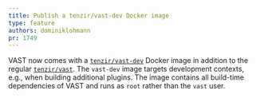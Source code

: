 ```yaml
---
title: Publish a tenzir/vast-dev Docker image
type: feature
authors: dominiklohmann
pr: 1749
---
```


VAST now comes with a
[`tenzir/vast-dev`](https://hub.docker.com/r/tenzir/vast-dev) Docker image in
addition to the regular [`tenzir/vast`](https://hub.docker.com/r/tenzir/vast).
The `vast-dev` image targets development contexts, e.g., when building
additional plugins. The image contains all build-time dependencies of VAST and
runs as `root` rather than the `vast` user.
